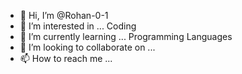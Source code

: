 - 👋 Hi, I’m @Rohan-0-1
- 👀 I’m interested in ... Coding
- 🌱 I’m currently learning ... Programming Languages
- 💞️ I’m looking to collaborate on ...
- 📫 How to reach me ...

<!---
Rohan-0-1/Rohan-0-1 is a ✨ special ✨ repository because its `README.md` (this file) appears on your GitHub profile.
You can click the Preview link to take a look at your changes.
--->
